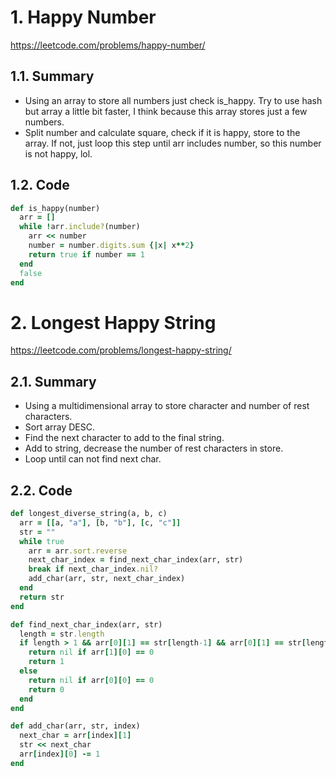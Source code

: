 # 1. Happy Number

https://leetcode.com/problems/happy-number/

## 1.1. Summary

- Using an array to store all numbers just check is_happy. Try to use hash but array a little bit faster, I think because this array stores just a few numbers.
- Split number and calculate square, check if it is happy, store to the array. If not, just loop this step until arr includes number, so this number is not happy, lol.

## 1.2. Code

```rb
def is_happy(number)
  arr = []
  while !arr.include?(number)
    arr << number
    number = number.digits.sum {|x| x**2}
    return true if number == 1
  end
  false
end
```

# 2. Longest Happy String

https://leetcode.com/problems/longest-happy-string/

## 2.1. Summary

- Using a multidimensional array to store character and number of rest characters.
- Sort array DESC.
- Find the next character to add to the final string.
- Add to string, decrease the number of rest characters in store.
- Loop until can not find next char.

## 2.2. Code

```rb
def longest_diverse_string(a, b, c)
  arr = [[a, "a"], [b, "b"], [c, "c"]]
  str = ""
  while true
    arr = arr.sort.reverse
    next_char_index = find_next_char_index(arr, str)
    break if next_char_index.nil?
    add_char(arr, str, next_char_index)
  end
  return str
end

def find_next_char_index(arr, str)
  length = str.length
  if length > 1 && arr[0][1] == str[length-1] && arr[0][1] == str[length-2]
    return nil if arr[1][0] == 0
    return 1
  else
    return nil if arr[0][0] == 0
    return 0
  end
end

def add_char(arr, str, index)
  next_char = arr[index][1]
  str << next_char
  arr[index][0] -= 1
end
```
